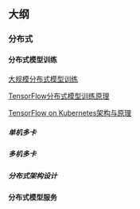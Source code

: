 ## 大纲

### 分布式

#### 分布式模型训练

[大规模分布式模型训练](2018-11-07-Large_Distributed_Model_Training.md)

[TensorFlow分布式模型训练原理](2018-11-07-Distributed_Deep_Learning_on_Tensorflow.md)

[TensorFlow on Kubernetes架构与原理]()

##### 单机多卡

##### 多机多卡

##### 分布式架构设计

#### 分布式模型服务
